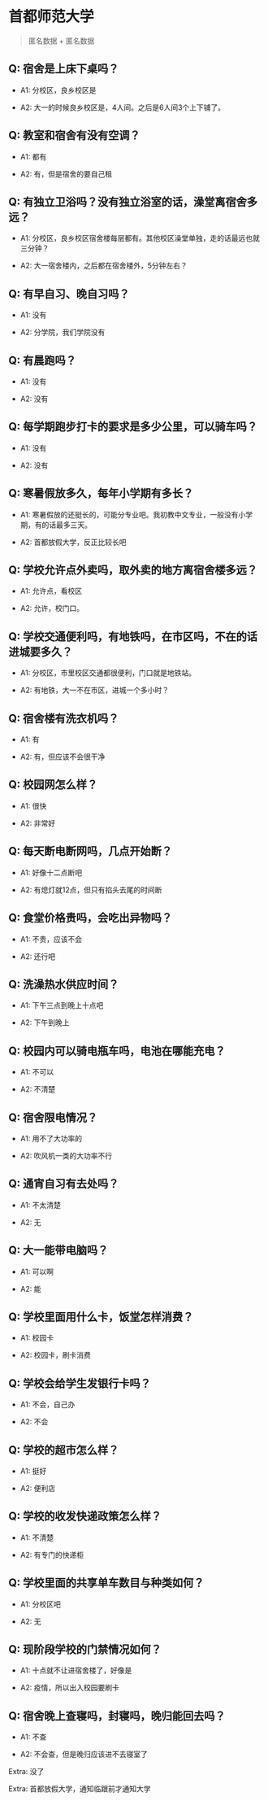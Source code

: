 # 首都师范大学

> 匿名数据 + 匿名数据

## Q: 宿舍是上床下桌吗？

- A1: 分校区，良乡校区是

- A2: 大一的时候良乡校区是，4人间。之后是6人间3个上下铺了。

## Q: 教室和宿舍有没有空调？

- A1: 都有

- A2: 有，但是宿舍的要自己租

## Q: 有独立卫浴吗？没有独立浴室的话，澡堂离宿舍多远？

- A1: 分校区，良乡校区宿舍楼每层都有。其他校区澡堂单独，走的话最远也就三分钟？

- A2: 大一宿舍楼内，之后都在宿舍楼外，5分钟左右？

## Q: 有早自习、晚自习吗？

- A1: 没有

- A2: 分学院，我们学院没有

## Q: 有晨跑吗？

- A1: 没有

- A2: 没有

## Q: 每学期跑步打卡的要求是多少公里，可以骑车吗？

- A1: 没有

- A2: 没有

## Q: 寒暑假放多久，每年小学期有多长？

- A1: 寒暑假放的还挺长的，可能分专业吧。我初教中文专业，一般没有小学期，有的话最多三天。

- A2: 首都放假大学，反正比较长吧

## Q: 学校允许点外卖吗，取外卖的地方离宿舍楼多远？

- A1: 允许点，看校区

- A2: 允许，校门口。

## Q: 学校交通便利吗，有地铁吗，在市区吗，不在的话进城要多久？

- A1: 分校区，市里校区交通都很便利，门口就是地铁站。

- A2: 有地铁，大一不在市区，进城一个多小时？

## Q: 宿舍楼有洗衣机吗？

- A1: 有

- A2: 有，但应该不会很干净

## Q: 校园网怎么样？

- A1: 很快

- A2: 非常好

## Q: 每天断电断网吗，几点开始断？

- A1: 好像十二点断吧

- A2: 有熄灯就12点，但只有掐头去尾的时间断

## Q: 食堂价格贵吗，会吃出异物吗？

- A1: 不贵，应该不会

- A2: 还行吧

## Q: 洗澡热水供应时间？

- A1: 下午三点到晚上十点吧

- A2: 下午到晚上

## Q: 校园内可以骑电瓶车吗，电池在哪能充电？

- A1: 不可以

- A2: 不清楚

## Q: 宿舍限电情况？

- A1: 用不了大功率的

- A2: 吹风机一类的大功率不行

## Q: 通宵自习有去处吗？

- A1: 不太清楚

- A2: 无

## Q: 大一能带电脑吗？

- A1: 可以啊

- A2: 能

## Q: 学校里面用什么卡，饭堂怎样消费？

- A1: 校园卡

- A2: 校园卡，刷卡消费

## Q: 学校会给学生发银行卡吗？

- A1: 不会，自己办

- A2: 不会

## Q: 学校的超市怎么样？

- A1: 挺好

- A2: 便利店

## Q: 学校的收发快递政策怎么样？

- A1: 不清楚

- A2: 有专门的快递柜

## Q: 学校里面的共享单车数目与种类如何？

- A1: 分校区吧

- A2: 无

## Q: 现阶段学校的门禁情况如何？

- A1: 十点就不让进宿舍楼了，好像是

- A2: 疫情，所以出入校园要刷卡

## Q: 宿舍晚上查寝吗，封寝吗，晚归能回去吗？

- A1: 不查

- A2: 不会查，但是晚归应该进不去寝室了

Extra: 没了

Extra: 首都放假大学，通知临跟前才通知大学